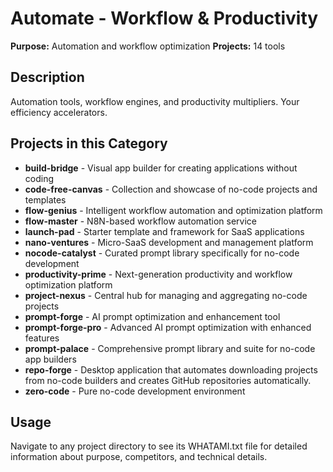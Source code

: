 # Automate - Workflow & Productivity

**Purpose:** Automation and workflow optimization
**Projects:** 14 tools

## Description
Automation tools, workflow engines, and productivity multipliers. Your efficiency accelerators.

## Projects in this Category
- **build-bridge** - Visual app builder for creating applications without coding
- **code-free-canvas** - Collection and showcase of no-code projects and templates
- **flow-genius** - Intelligent workflow automation and optimization platform
- **flow-master** - N8N-based workflow automation service
- **launch-pad** - Starter template and framework for SaaS applications
- **nano-ventures** - Micro-SaaS development and management platform
- **nocode-catalyst** - Curated prompt library specifically for no-code development
- **productivity-prime** - Next-generation productivity and workflow optimization platform
- **project-nexus** - Central hub for managing and aggregating no-code projects
- **prompt-forge** - AI prompt optimization and enhancement tool
- **prompt-forge-pro** - Advanced AI prompt optimization with enhanced features
- **prompt-palace** - Comprehensive prompt library and suite for no-code app builders
- **repo-forge** - Desktop application that automates downloading projects from no-code builders and creates GitHub repositories automatically.
- **zero-code** - Pure no-code development environment
## Usage
Navigate to any project directory to see its WHATAMI.txt file for detailed information about purpose, competitors, and technical details.
